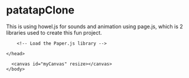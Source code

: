 # patatapClone
This is using howel.js for sounds and animation using page.js, which is 2 libraries used to create this fun project.
<!doctype html>

<html>
	<head>
		<title>Patatap Clone</title>
		<meta charset="UTF-8">
		<meta name="viewport" content="initial-scale=1.0">
        <script type="text/javascript" src="paper-full.js"></script>
        <script type="text/javascript" src="https://cdnjs.cloudflare.com/ajax/libs/howler/2.0.9/howler.core.min.js"></script>
        <link rel="stylesheet" href="circles.css">
        
        <!-- Load the Paper.js library -->
<script type="text/javascript" src="js/paper.js"></script>
<!-- Define inlined PaperScript associate it with myCanvas -->
<script type="text/paperscript" canvas="myCanvas">

var keyData = {
a: {
  
  sound: new Howl({
   src: ['sounds/bubbles.mp3']
  }),
  color: "purple",
},

s: {
 color: "green",
 sound: new Howl({
  src: ['sounds/clay.mp3']
 })
},

d: {
 color: "yellow",
 sound: new Howl({
  src: ['sounds/confetti.mp3']
 })
},
f: {
  
  sound: new Howl({
   src: ['sounds/dotted-spiral.mp3']
  }),
  color: "purple",
},

g: {
 color: "blue",
 sound: new Howl({
  src: ['sounds/glimmer.mp3']
 })
},

h: {
 color: "red",
 sound: new Howl({
  src: ['sounds/moon.mp3']
 })
},

j: {
 color: "#c2e8e2",
 sound: new Howl({
  src: ['sounds/flash-1.mp3']
 })
},
k: {
  
  sound: new Howl({
   src: ['sounds/flash-2.mp3']
  }),
  color: "#b6475b",
},

l: {
 color: "#d07e59",
 sound: new Howl({
  src: ['sounds/flash-3.mp3']
 })
},

q: {
 color: "#5875ee",
 sound: new Howl({
  src: ['sounds/pinwheel.mp3']
 })
},


w: {
 color: "#a3e815",
 sound: new Howl({
  src: ['sounds/piston-1.mp3']
 })
},
e: {
  
  sound: new Howl({
   src: ['sounds/piston-2.mp3']
  }),
  color: "#2c4866",
},

r: {
 color: "#77f044",
 sound: new Howl({
  src: ['sounds/piston-3.mp3']
 })
},

t: {
 color: "#91adf7",
 sound: new Howl({
  src: ['sounds/prism-1.mp3']
 })
},

y: {
 color: "#d38a66",
 sound: new Howl({
  src: ['sounds/prism-2.mp3']
 })
},


u: {
 color: "#7b012c",
 sound: new Howl({
  src: ['sounds/prism-3.mp3']
 })
},

i: {
  
  sound: new Howl({
   src: ['sounds/splits.mp3']
  }),
  color: "#e60c09",
},

o: {
 color: "#0007c0",
 sound: new Howl({
  src: ['sounds/squiggle.mp3']
 })
},

p: {
 color: "#cb54ba",
 sound: new Howl({
  src: ['sounds/strike.mp3']
 })
},


z: {
 color: "#b8a129",
 sound: new Howl({
  src: ['sounds/suspension.mp3']
 })
},


x: {
 color: "#8dd241",
 sound: new Howl({
  src: ['sounds/timer.mp3']
 })
},

c: {
  
  sound: new Howl({
   src: ['sounds/ufo.mp3']
  }),
  color: "#dd2acd",
},

v: {
 color: "#e9f85e",
 sound: new Howl({
  src: ['sounds/veil.mp3']
 })
},

b: {
 color: "#e086b0",
 sound: new Howl({
  src: ['sounds/zig-zag.mp3']
 })
},

n: {
 color: "#18efbb",
 sound: new Howl({
  src: ['sounds/moon.mp3']
 })
},

m: {
 color: "#8371ad",
 sound: new Howl({
  src: ['sounds/glimmer.mp3']
 })
}


}



var circles = [];


function onKeyDown(event) {
  if(keyData[event.key]){
      var maxPoint = new Point(view.size.width, view.size.height);
    var randomPoint = Point.random();
    var point = maxPoint * randomPoint;
    var newCircle = new Path.Circle(point, 500)
    newCircle.fillColor = keyData[event.key].color; 
    keyData[event.key].sound.play();
	circles.push(newCircle);
  }   
  
}


function onFrame(event){
  for(var i = 0; i < circles.length; i++){
    circles[i].fillColor.hue += 1;
    circles[i].scale(0.9);
   
    }
  }


      
        </script>
      
	</head>
<body>
       
        
      <canvas id="myCanvas" resize></canvas>   
	</body>
</html>
